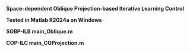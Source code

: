 **Space-dependent Oblique Projection-based Iterative Learning Control**

**Tested in Matlab R2024a on Windows**

**SOBP-ILB main_Oblique.m**

**COP-ILC main_COProjection.m**
